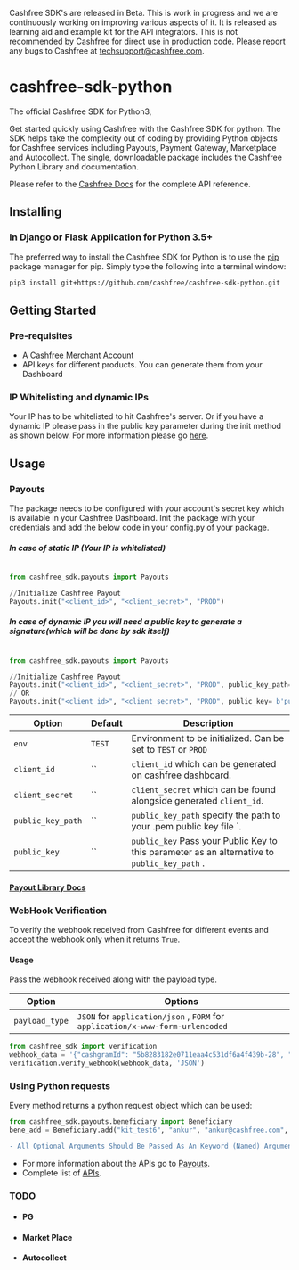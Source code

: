 Cashfree SDK's are released in Beta. This is work in progress and we are continuously working on improving various aspects of it. It is released as learning aid and example kit for the API integrators. This is not recommended by Cashfree for direct use in production code. Please report any bugs to Cashfree at techsupport@cashfree.com.
# cashfree-sdk-python

The official Cashfree SDK for Python3,

Get started quickly using Cashfree with the Cashfree SDK for python. The SDK helps take the complexity out of coding by providing Python objects for Cashfree services including Payouts, Payment Gateway, Marketplace and Autocollect. The single, downloadable package includes the Cashfree Python Library and documentation.

Please refer to the [Cashfree Docs](https://docs.cashfree.com/docs/)  for the complete API reference.

## Installing
### In Django or Flask Application for Python 3.5+

The preferred way to install the Cashfree SDK for Python is to use the [pip](https://pypi.org/project/pip/) package manager for pip. Simply type the following into a terminal window:
```sh
pip3 install git+https://github.com/cashfree/cashfree-sdk-python.git
```

## Getting Started
### Pre-requisites
  - A [Cashfree Merchant Account](https://merchant.cashfree.com/merchant/sign-up)
  - API keys for different products. You can generate them from your Dashboard
### IP Whitelisting and dynamic IPs
Your IP has to be whitelisted to hit Cashfree's server. Or if you have a dynamic IP please pass in the public key parameter during the init method as shown below. For more information please go [here](https://dev.cashfree.com/development/quickstart#ip-whitelisting).
## Usage
### Payouts
The package needs to be configured with your account's secret key which is available in your Cashfree Dashboard.
Init the package with your credentials and add the below code in your config.py of your package.
##### In case of static IP (Your IP is whitelisted)
```python

from cashfree_sdk.payouts import Payouts

//Initialize Cashfree Payout
Payouts.init("<client_id>", "<client_secret>", "PROD")
```
##### In case of dynamic IP you will need a public key to generate a signature(which will be done by sdk itself)

```python

from cashfree_sdk.payouts import Payouts

//Initialize Cashfree Payout
Payouts.init("<client_id>", "<client_secret>", "PROD", public_key_path='/User/Cashfree/file_path.pem')
// OR
Payouts.init("<client_id>", "<client_secret>", "PROD", public_key= b'public key')
```


| Option              | Default                       | Description                                                                           |
| ------------------- | ----------------------------- | ------------------------------------------------------------------------------------- |
| `env`        | `TEST`                        | Environment to be initialized. Can be set to `TEST` or `PROD` |
| `client_id` | ``                             | `client_id` which can be generated on cashfree dashboard.                  |
| `client_secret`         | ``                        | `client_secret` which can be found alongside generated `client_id`. |
| `public_key_path`         | ``                        | `public_key_path` specify the path to your .pem public key file `. |
| `public_key`         | ``                        | `public_key` Pass your Public Key to this parameter as an alternative to `public_key_path` . |                     

#### [Payout Library Docs](cashfree_sdk/payouts/README.md)

### WebHook Verification

To verify the webhook received from Cashfree for different events and accept the webhook only when it returns `True`.

#### Usage
Pass the webhook received along with the payload type.

| Option              | Options                       |
| ------------------- | ----------------------------- |
| `payload_type`        | `JSON` for `application/json` , `FORM` for `application/x-www-form-urlencoded`                      |


```python
from cashfree_sdk import verification
webhook_data = '{"cashgramId": "5b8283182e0711eaa4c531df6a4f439b-28", "event": "CASHGRAM_EXPIRED", "eventTime": "2020-01-03 15:01:06", "reason": "OTP_ATTEMPTS_EXCEEDED", "signature": "TBpM+4nr1DsWsov7QiHSTfRJP4Z9BD8XrDgEhBlf9ss="}'
verification.verify_webhook(webhook_data, 'JSON')
```

### Using Python requests
Every method returns a python request object which can be used:
```python
from cashfree_sdk.payouts.beneficiary import Beneficiary
bene_add = Beneficiary.add("kit_test6", "ankur", "ankur@cashfree.com", "9999999999", "aakjakjakja")
```
```diff
- All Optional Arguments Should Be Passed As An Keyword (Named) Arguments
```
- For more information about the APIs go to [Payouts](Payouts).
- Complete list of [APIs](https://docs.cashfree.com/docs/payout/guide/#fetch-beneficiary-id).
### TODO
- #### PG
- #### Market Place
- #### Autocollect

